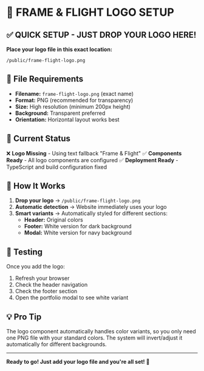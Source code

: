 # 🚀 FRAME & FLIGHT LOGO SETUP

## ✅ QUICK SETUP - JUST DROP YOUR LOGO HERE!

**Place your logo file in this exact location:**
```
/public/frame-flight-logo.png
```

## 📁 File Requirements
- **Filename:** `frame-flight-logo.png` (exact name)
- **Format:** PNG (recommended for transparency)
- **Size:** High resolution (minimum 200px height)
- **Background:** Transparent preferred
- **Orientation:** Horizontal layout works best

## 🎯 Current Status
❌ **Logo Missing** - Using text fallback "Frame & Flight"
✅ **Components Ready** - All logo components are configured
✅ **Deployment Ready** - TypeScript and build configuration fixed

## 🔄 How It Works
1. **Drop your logo** → `/public/frame-flight-logo.png`
2. **Automatic detection** → Website immediately uses your logo
3. **Smart variants** → Automatically styled for different sections:
   - **Header:** Original colors
   - **Footer:** White version for dark background
   - **Modal:** White version for navy background

## 🧪 Testing
Once you add the logo:
1. Refresh your browser
2. Check the header navigation
3. Check the footer section
4. Open the portfolio modal to see white variant

## 💡 Pro Tip
The logo component automatically handles color variants, so you only need one PNG file with your standard colors. The system will invert/adjust it automatically for different backgrounds.

---
**Ready to go! Just add your logo file and you're all set! 🎉**